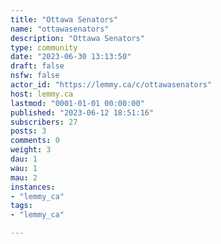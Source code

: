 ```yaml
---
title: "Ottawa Senators" 
name: "ottawasenators"
description: "Ottawa Senators"
type: community
date: "2023-06-30 13:13:50"
draft: false
nsfw: false
actor_id: "https://lemmy.ca/c/ottawasenators"
host: lemmy.ca
lastmod: "0001-01-01 00:00:00"
published: "2023-06-12 18:51:16"
subscribers: 27
posts: 3
comments: 0
weight: 3
dau: 1
wau: 1
mau: 2
instances:
- "lemmy_ca"
tags: 
- "lemmy_ca"

---
```

